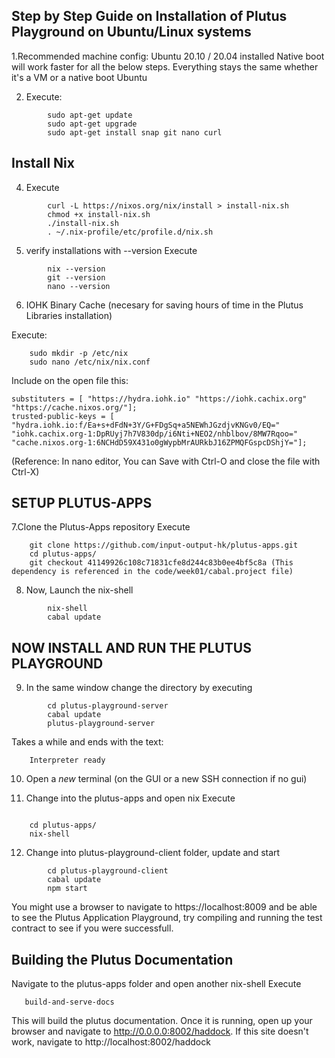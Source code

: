 ## Step by Step Guide on Installation of Plutus Playground on Ubuntu/Linux systems


1.Recommended machine config: Ubuntu 20.10 / 20.04 installed
Native boot will work faster for all the below steps. Everything stays the same whether it's a VM or a native boot Ubuntu

2. Execute:
```    
        sudo apt-get update
        sudo apt-get upgrade
        sudo apt-get install snap git nano curl
```
 
## Install Nix 

4. Execute
```    
        curl -L https://nixos.org/nix/install > install-nix.sh
        chmod +x install-nix.sh
        ./install-nix.sh
        . ~/.nix-profile/etc/profile.d/nix.sh
```

5.	verify installations with --version
Execute
```
        nix --version
        git --version
        nano --version
```

6. IOHK Binary Cache (necesary for saving hours of time in the Plutus Libraries installation)

Execute:
```
    sudo mkdir -p /etc/nix
    sudo nano /etc/nix/nix.conf
```
Include on the open file this:
```    
substituters = [ "https://hydra.iohk.io" "https://iohk.cachix.org" "https://cache.nixos.org/"];
trusted-public-keys = [ "hydra.iohk.io:f/Ea+s+dFdN+3Y/G+FDgSq+a5NEWhJGzdjvKNGv0/EQ=" "iohk.cachix.org-1:DpRUyj7h7V830dp/i6Nti+NEO2/nhblbov/8MW7Rqoo=" "cache.nixos.org-1:6NCHdD59X431o0gWypbMrAURkbJ16ZPMQFGspcDShjY="];

```
(Reference: In nano editor, You can Save with Ctrl-O and close the file with Ctrl-X)

## SETUP PLUTUS-APPS

7.Clone the Plutus-Apps repository
Execute
```
    git clone https://github.com/input-output-hk/plutus-apps.git
    cd plutus-apps/
    git checkout 41149926c108c71831cfe8d244c83b0ee4bf5c8a (This dependency is referenced in the code/week01/cabal.project file)
```

8. Now, Launch the nix-shell
```
        nix-shell
        cabal update
```
## NOW INSTALL AND RUN THE PLUTUS PLAYGROUND
9. In the same window change the directory by executing

```
        cd plutus-playground-server
        cabal update
        plutus-playground-server
```

Takes a while and ends with the text:
```
    Interpreter ready 
```  
  
10. Open a *new* terminal (on the GUI or a new SSH connection if no gui)

11. Change into the plutus-apps and open nix
Execute
```

    cd plutus-apps/
    nix-shell
```    
    
12. Change into plutus-playground-client folder, update and start
```
        cd plutus-playground-client
        cabal update
        npm start
```
You might use a browser to navigate to https://localhost:8009 and be able to see the Plutus Application Playground, try compiling and running the test contract to see if you were successfull.


## Building the Plutus Documentation 


Navigate to the plutus-apps folder and open another nix-shell 
Execute
 ```   
    build-and-serve-docs
```
This will build the plutus documentation. 
Once it is running, open up your browser and navigate to http://0.0.0.0:8002/haddock. If this site doesn't work, navigate to http://localhost:8002/haddock

